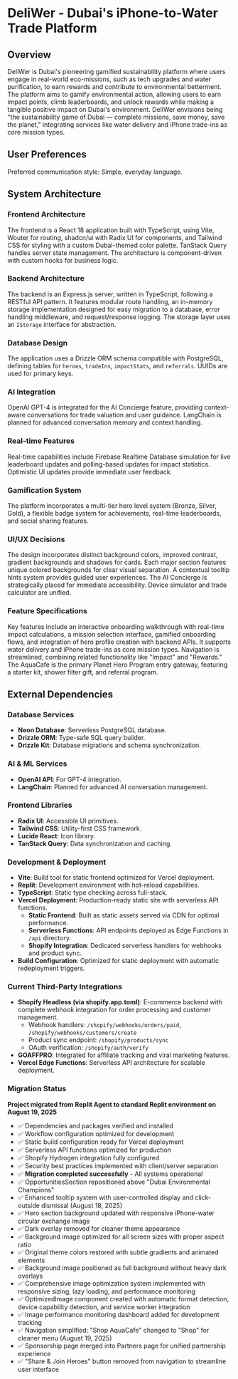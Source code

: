 # DeliWer - Dubai's iPhone-to-Water Trade Platform

## Overview
DeliWer is Dubai's pioneering gamified sustainability platform where users engage in real-world eco-missions, such as tech upgrades and water purification, to earn rewards and contribute to environmental betterment. The platform aims to gamify environmental action, allowing users to earn impact points, climb leaderboards, and unlock rewards while making a tangible positive impact on Dubai's environment. DeliWer envisions being "the sustainability game of Dubai — complete missions, save money, save the planet," integrating services like water delivery and iPhone trade-ins as core mission types.

## User Preferences
Preferred communication style: Simple, everyday language.

## System Architecture

### Frontend Architecture
The frontend is a React 18 application built with TypeScript, using Vite, Wouter for routing, shadcn/ui with Radix UI for components, and Tailwind CSS for styling with a custom Dubai-themed color palette. TanStack Query handles server state management. The architecture is component-driven with custom hooks for business logic.

### Backend Architecture
The backend is an Express.js server, written in TypeScript, following a RESTful API pattern. It features modular route handling, an in-memory storage implementation designed for easy migration to a database, error handling middleware, and request/response logging. The storage layer uses an `IStorage` interface for abstraction.

### Database Design
The application uses a Drizzle ORM schema compatible with PostgreSQL, defining tables for `heroes`, `tradeIns`, `impactStats`, and `referrals`. UUIDs are used for primary keys.

### AI Integration
OpenAI GPT-4 is integrated for the AI Concierge feature, providing context-aware conversations for trade valuation and user guidance. LangChain is planned for advanced conversation memory and context handling.

### Real-time Features
Real-time capabilities include Firebase Realtime Database simulation for live leaderboard updates and polling-based updates for impact statistics. Optimistic UI updates provide immediate user feedback.

### Gamification System
The platform incorporates a multi-tier hero level system (Bronze, Silver, Gold), a flexible badge system for achievements, real-time leaderboards, and social sharing features.

### UI/UX Decisions
The design incorporates distinct background colors, improved contrast, gradient backgrounds and shadows for cards. Each major section features unique colored backgrounds for clear visual separation. A contextual tooltip hints system provides guided user experiences. The AI Concierge is strategically placed for immediate accessibility. Device simulator and trade calculator are unified.

### Feature Specifications
Key features include an interactive onboarding walkthrough with real-time impact calculations, a mission selection interface, gamified onboarding flows, and integration of hero profile creation with backend APIs. It supports water delivery and iPhone trade-ins as core mission types. Navigation is streamlined, combining related functionality like "Impact" and "Rewards." The AquaCafe is the primary Planet Hero Program entry gateway, featuring a starter kit, shower filter gift, and referral program.

## External Dependencies

### Database Services
- **Neon Database**: Serverless PostgreSQL database.
- **Drizzle ORM**: Type-safe SQL query builder.
- **Drizzle Kit**: Database migrations and schema synchronization.

### AI & ML Services
- **OpenAI API**: For GPT-4 integration.
- **LangChain**: Planned for advanced AI conversation management.

### Frontend Libraries
- **Radix UI**: Accessible UI primitives.
- **Tailwind CSS**: Utility-first CSS framework.
- **Lucide React**: Icon library.
- **TanStack Query**: Data synchronization and caching.

### Development & Deployment
- **Vite**: Build tool for static frontend optimized for Vercel deployment.
- **Replit**: Development environment with hot-reload capabilities.
- **TypeScript**: Static type checking across full-stack.
- **Vercel Deployment**: Production-ready static site with serverless API functions.
  - **Static Frontend**: Built as static assets served via CDN for optimal performance.
  - **Serverless Functions**: API endpoints deployed as Edge Functions in `/api` directory.
  - **Shopify Integration**: Dedicated serverless handlers for webhooks and product sync.
- **Build Configuration**: Optimized for static deployment with automatic redeployment triggers.

### Current Third-Party Integrations
- **Shopify Headless (via shopify.app.toml)**: E-commerce backend with complete webhook integration for order processing and customer management.
  - Webhook handlers: `/shopify/webhooks/orders/paid`, `/shopify/webhooks/customers/create`
  - Product sync endpoint: `/shopify/products/sync`
  - OAuth verification: `/shopify/auth/verify`
- **GOAFFPRO**: Integrated for affiliate tracking and viral marketing features.
- **Vercel Edge Functions**: Serverless API architecture for scalable deployment.

### Migration Status
**Project migrated from Replit Agent to standard Replit environment on August 19, 2025**
- ✅ Dependencies and packages verified and installed
- ✅ Workflow configuration optimized for development
- ✅ Static build configuration ready for Vercel deployment
- ✅ Serverless API functions optimized for production
- ✅ Shopify Hydrogen integration fully configured
- ✅ Security best practices implemented with client/server separation
- ✅ **Migration completed successfully** - All systems operational
- ✅ OpportunitiesSection repositioned above "Dubai Environmental Champions"
- ✅ Enhanced tooltip system with user-controlled display and click-outside dismissal (August 18, 2025)
- ✅ Hero section background updated with responsive iPhone-water circular exchange image
- ✅ Dark overlay removed for cleaner theme appearance  
- ✅ Background image optimized for all screen sizes with proper aspect ratio
- ✅ Original theme colors restored with subtle gradients and animated elements
- ✅ Background image positioned as full background without heavy dark overlays
- ✅ Comprehensive image optimization system implemented with responsive sizing, lazy loading, and performance monitoring
- ✅ OptimizedImage component created with automatic format detection, device capability detection, and service worker integration
- ✅ Image performance monitoring dashboard added for development tracking
- ✅ Navigation simplified: "Shop AquaCafe" changed to "Shop" for cleaner menu (August 19, 2025)
- ✅ Sponsorship page merged into Partners page for unified partnership experience
- ✅ "Share & Join Heroes" button removed from navigation to streamline user interface